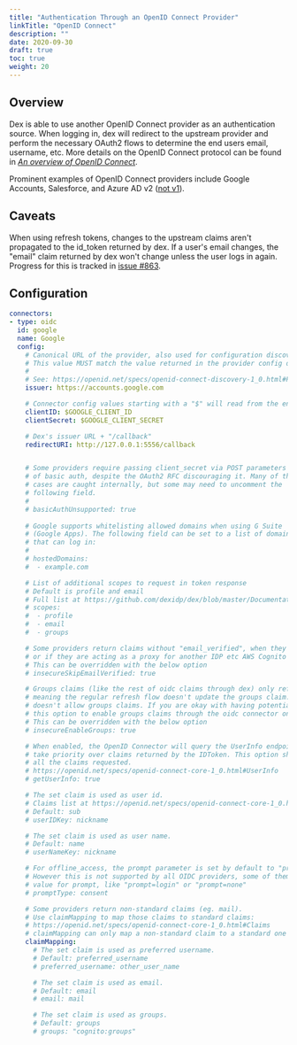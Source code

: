 ```yaml
---
title: "Authentication Through an OpenID Connect Provider"
linkTitle: "OpenID Connect"
description: ""
date: 2020-09-30
draft: true
toc: true
weight: 20
---
```


## Overview

Dex is able to use another OpenID Connect provider as an authentication source. When logging in, dex will redirect to the upstream provider and perform the necessary OAuth2 flows to determine the end users email, username, etc. More details on the OpenID Connect protocol can be found in [_An overview of OpenID Connect_](../openid-connect.md).

Prominent examples of OpenID Connect providers include Google Accounts, Salesforce, and Azure AD v2 ([not v1][azure-ad-v1]).

## Caveats

When using refresh tokens, changes to the upstream claims aren't propagated to the id_token returned by dex. If a user's email changes, the "email" claim returned by dex won't change unless the user logs in again. Progress for this is tracked in [issue #863][issue-863].

## Configuration

```yaml
connectors:
- type: oidc
  id: google
  name: Google
  config:
    # Canonical URL of the provider, also used for configuration discovery.
    # This value MUST match the value returned in the provider config discovery.
    #
    # See: https://openid.net/specs/openid-connect-discovery-1_0.html#ProviderConfig
    issuer: https://accounts.google.com

    # Connector config values starting with a "$" will read from the environment.
    clientID: $GOOGLE_CLIENT_ID
    clientSecret: $GOOGLE_CLIENT_SECRET

    # Dex's issuer URL + "/callback"
    redirectURI: http://127.0.0.1:5556/callback


    # Some providers require passing client_secret via POST parameters instead
    # of basic auth, despite the OAuth2 RFC discouraging it. Many of these
    # cases are caught internally, but some may need to uncomment the
    # following field.
    #
    # basicAuthUnsupported: true
    
    # Google supports whitelisting allowed domains when using G Suite
    # (Google Apps). The following field can be set to a list of domains
    # that can log in:
    #
    # hostedDomains:
    #  - example.com

    # List of additional scopes to request in token response
    # Default is profile and email
    # Full list at https://github.com/dexidp/dex/blob/master/Documentation/custom-scopes-claims-clients.md
    # scopes:
    #  - profile
    #  - email
    #  - groups

    # Some providers return claims without "email_verified", when they had no usage of emails verification in enrollment process
    # or if they are acting as a proxy for another IDP etc AWS Cognito with an upstream SAML IDP
    # This can be overridden with the below option
    # insecureSkipEmailVerified: true 

    # Groups claims (like the rest of oidc claims through dex) only refresh when the id token is refreshed
    # meaning the regular refresh flow doesn't update the groups claim. As such by default the oidc connector
    # doesn't allow groups claims. If you are okay with having potentially stale group claims you can use
    # this option to enable groups claims through the oidc connector on a per-connector basis.
    # This can be overridden with the below option
    # insecureEnableGroups: true

    # When enabled, the OpenID Connector will query the UserInfo endpoint for additional claims. UserInfo claims
    # take priority over claims returned by the IDToken. This option should be used when the IDToken doesn't contain
    # all the claims requested.
    # https://openid.net/specs/openid-connect-core-1_0.html#UserInfo
    # getUserInfo: true

    # The set claim is used as user id.
    # Claims list at https://openid.net/specs/openid-connect-core-1_0.html#Claims
    # Default: sub
    # userIDKey: nickname

    # The set claim is used as user name.
    # Default: name
    # userNameKey: nickname

    # For offline_access, the prompt parameter is set by default to "prompt=consent". 
    # However this is not supported by all OIDC providers, some of them support different
    # value for prompt, like "prompt=login" or "prompt=none"
    # promptType: consent

    # Some providers return non-standard claims (eg. mail).
    # Use claimMapping to map those claims to standard claims:
    # https://openid.net/specs/openid-connect-core-1_0.html#Claims
    # claimMapping can only map a non-standard claim to a standard one if it's not returned in the id_token.
    claimMapping:
      # The set claim is used as preferred username.
      # Default: preferred_username
      # preferred_username: other_user_name

      # The set claim is used as email.
      # Default: email
      # email: mail

      # The set claim is used as groups.
      # Default: groups
      # groups: "cognito:groups"
```

[oidc-doc]: openid-connect.md
[issue-863]: https://github.com/dexidp/dex/issues/863
[azure-ad-v1]: https://github.com/coreos/go-oidc/issues/133
